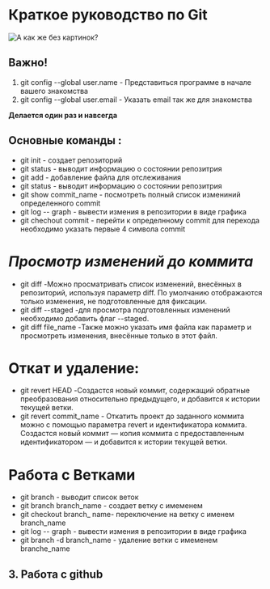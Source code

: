 # Краткое руководство по Git
 ![А как же без картинок?](imageGIT.jpeg)
 ## Важно!
 1. git config --global user.name - Представиться программе в начале вашего знакомства 
 2. git config --global user.email - Указать email так же для знакомства 

 **Делается один раз и навсегда** 
##  Основные команды :
 * git init - создает репозиторий
 * git status - выводит информацию о состоянии репозитрия
 * git add - добавление файла для отслеживания 
 * git status - выводит информацию о состоянии репозитрия
 * git show commit_name - посмотреть полный список измениний определенного commit
 * git log -- graph - вывести измения в репозитории в виде графика 
 * git chechout commit - перейти к определнному commit для перехода необходимо указать первые 4 символа commit

 # _Просмотр изменений до коммита_

 * git diff -Можно просматривать список изменений, внесённых в репозиторий, используя параметр diff. По умолчанию отображаются только изменения, не подготовленные для фиксации.
 * git diff --staged -для просмотра подготовленных изменений необходимо добавить флаг --staged.
 * git diff file_name -Также можно указать имя файла как параметр и просмотреть изменения, внесённые только в этот файл.
 
 # Откат и удаление:
 * git revert HEAD -Создастся новый коммит, содержащий обратные преобразования относительно предыдущего, и добавится к истории текущей ветки.
 * git revert commit_name - Откатить проект до заданного коммита можно с помощью параметра revert и идентификатора коммита. Создастся новый коммит — копия коммита с предоставленным идентификатором — и добавится к истории текущей ветки.

 #  Работа с Ветками 
* git branch - выводит список веток 
* git branch branch_name - создает ветку с имеменем 
* git checkout branch_ name- переключение на ветку с именем branch_name
* git log -- graph - вывести измения в репозитории в виде графика 
* git branch -d branch_name - удаление ветки с имеменем branche_name

## 3. Работа с github